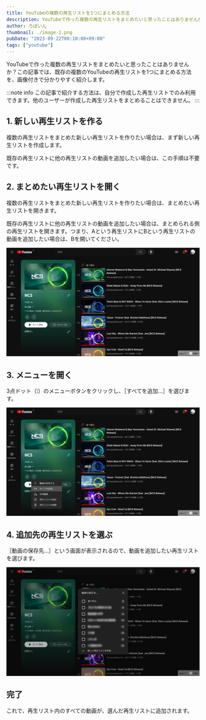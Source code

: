 ```yaml
---
title: YouTubeの複数の再生リストを1つにまとめる方法
description: YouTubeで作った複数の再生リストをまとめたいと思ったことはありませんか？この記事では、既存の複数のYouTubeの再生リストを1つにまとめる方法を、画像付きで分かりやすく紹介します。
author: ろぼいん
thumbnail: ./image-1.png
pubDate: "2023-09-22T00:10:00+09:00"
tags: ["youtube"]
---
```


<script type="application/ld+json">
    {
        "@context": "http://schema.org",
        "@type": "HowTo",
        "name": "YouTubeの複数の再生リストを1つにまとめる方法",
        "description": "YouTubeで作った複数の再生リストをまとめたいと思ったことはありませんか？この記事では、既存の複数のYouTubeの再生リストを1つにまとめる方法を、画像付きで分かりやすく紹介します。",
        "step": [
            {
                "@type": "HowToStep",
                "name": "新しい再生リストを作る",
                "text": "複数の再生リストをまとめた新しい再生リストを作りたい場合は、まず新しい再生リストを作成します。"
            },
            {
                "@type": "HowToStep",
                "name": "まとめたい再生リストを開く",
                "text": "複数の再生リストをまとめた新しい再生リストを作りたい場合は、まとめたい再生リストを開きます。既存の再生リストに他の再生リストの動画を追加したい場合は、まとめられる側の再生リストを開きます。"
            },
            {
                "@type": "HowToStep",
                "name": "メニューを開く",
                "text": "3点ドット（⁝）のメニューボタンをクリックし、［すべてを追加…］を選びます。"
            },
            {
                "@type": "HowToStep",
                "name": "追加先の再生リストを選ぶ",
                "text": "［動画の保存先…］という画面が表示されるので、動画を追加したい再生リストを選びます。"
            }
        ]
    }
</script>

YouTubeで作った複数の再生リストをまとめたいと思ったことはありませんか？この記事では、既存の複数のYouTubeの再生リストを1つにまとめる方法を、画像付きで分かりやすく紹介します。

:::note info
この記事で紹介する方法は、自分で作成した再生リストでのみ利用できます。他のユーザーが作成した再生リストをまとめることはできません。
:::

## 1. 新しい再生リストを作る

複数の再生リストをまとめた新しい再生リストを作りたい場合は、まず新しい再生リストを作成します。

既存の再生リストに他の再生リストの動画を追加したい場合は、この手順は不要です。

## 2. まとめたい再生リストを開く

複数の再生リストをまとめた新しい再生リストを作りたい場合は、まとめたい再生リストを開きます。

既存の再生リストに他の再生リストの動画を追加したい場合は、まとめられる側の再生リストを開きます。つまり、Aという再生リストにBという再生リストの動画を追加したい場合は、Bを開いてください。

![YouTubeの再生リストのスクリーンショット](./image.png)

## 3. メニューを開く

3点ドット（⁝）のメニューボタンをクリックし、［すべてを追加…］を選びます。

![メニューを開いたようす](./image-1.png)

## 4. 追加先の再生リストを選ぶ

［動画の保存先…］という画面が表示されるので、動画を追加したい再生リストを選びます。

![再生リストの一覧が表示されているようす](./image-2.png)

## 完了

これで、再生リスト内のすべての動画が、選んだ再生リストに追加されます。
